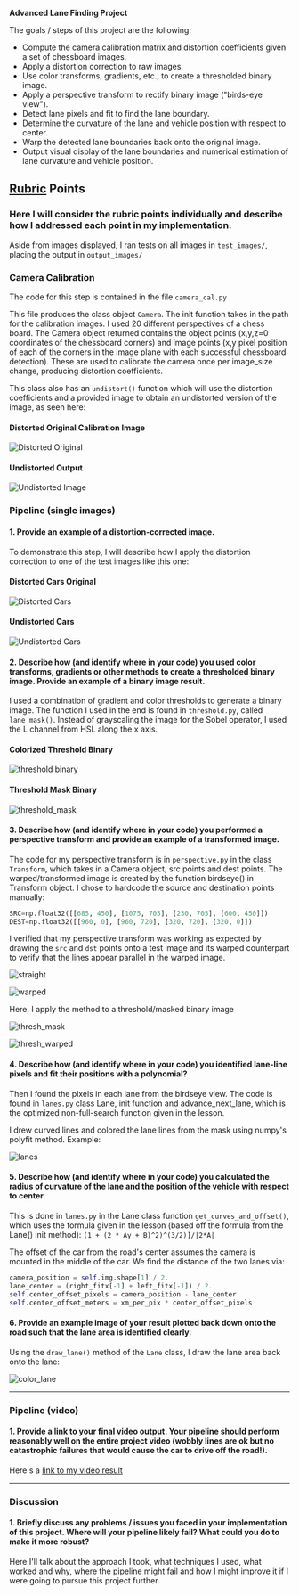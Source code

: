**Advanced Lane Finding Project**

The goals / steps of this project are the following:

* Compute the camera calibration matrix and distortion coefficients given a set of chessboard images.
* Apply a distortion correction to raw images.
* Use color transforms, gradients, etc., to create a thresholded binary image.
* Apply a perspective transform to rectify binary image ("birds-eye view").
* Detect lane pixels and fit to find the lane boundary.
* Determine the curvature of the lane and vehicle position with respect to center.
* Warp the detected lane boundaries back onto the original image.
* Output visual display of the lane boundaries and numerical estimation of lane curvature and vehicle position.

[//]: # (Image References)

[dist_img]: ./examples/distort_output.jpg "Distorted"
[undist_img]: ./examples/undistort_output.jpg "Undistorted"
[dist_cars]: ./examples/distorted_cars.jpg "Distorted Cars"
[undist_cars]: ./examples/undistorted_cars.jpg "Undistorted Cars"
[thresh_channels]: ./examples/thresh_channels.jpg "Threshold Channels Binary"
[thresh_mask]: ./examples/thresh_mask.jpg "Threshold Mask Binary"
[straight]: ./examples/straight_lines1.jpg "Straight undistorted with src lines"
[warped]: ./examples/warped_straight_lines1.jpg "Warped undistorted with dest lines"
[thresh_warped]: ./examples/perspective_thresh_warped.jpg "Masked image with perspective transform"
[lanes]: ./examples/lanes.png "Colored/Curved lane lines"
[color_lane]: ./examples/color_lane.jpg "Colored Curved Lane"
[video1]: ./project_video.mp4 "Video"

## [Rubric](https://review.udacity.com/#!/rubrics/571/view) Points

### Here I will consider the rubric points individually and describe how I addressed each point in my implementation.  

Aside from images displayed, I ran tests on all images in `test_images/`, placing the output in `output_images/`

### Camera Calibration

The code for this step is contained in the file `camera_cal.py`

This file produces the class object `Camera`. The init function takes in the path for the calibration images. I used 20 different perspectives of a chess board.  The Camera object returned contains the object points (x,y,z=0 coordinates of the chessboard corners) and image points (x,y pixel position of each of the corners in the image plane with each successful chessboard detection). These are used to calibrate the camera once per image_size change, producing distortion coefficients.

This class also has an `undistort()` function which will use the distortion coefficients and a provided image to obtain an undistorted version of the image, as seen here:

#### Distorted Original Calibration Image

![Distorted Original][dist_img] 

#### Undistorted Output

![Undistorted Image][undist_img]


### Pipeline (single images)

#### 1. Provide an example of a distortion-corrected image.

To demonstrate this step, I will describe how I apply the distortion correction to one of the test images like this one:

#### Distorted Cars Original

![Distorted Cars][dist_cars]

#### Undistorted Cars

![Undistorted Cars][undist_cars]


#### 2. Describe how (and identify where in your code) you used color transforms, gradients or other methods to create a thresholded binary image.  Provide an example of a binary image result.

I used a combination of gradient and color thresholds to generate a binary image. The function I used in the end is found in `threshold.py`, called `lane_mask()`.  Instead of grayscaling the image for the Sobel operator, I used the L channel from HSL along the x axis.

#### Colorized Threshold Binary

![threshold binary][thresh_channels]

#### Threshold Mask Binary

![threshold_mask][thresh_mask]

#### 3. Describe how (and identify where in your code) you performed a perspective transform and provide an example of a transformed image.

The code for my perspective transform is in `perspective.py` in the class `Transform`, which takes in a Camera object, src points and dest points. The warped/transformed image is created by the function birdseye() in Transform object.  I chose to hardcode the source and destination points manually:

```python
SRC=np.float32([[685, 450], [1075, 705], [230, 705], [600, 450]])                                                                 
DEST=np.float32([[960, 0], [960, 720], [320, 720], [320, 0]])    
```

I verified that my perspective transform was working as expected by drawing the `src` and `dst` points onto a test image and its warped counterpart to verify that the lines appear parallel in the warped image.

![straight][straight]

![warped][warped]

Here, I apply the method to a threshold/masked binary image

![thresh_mask][thresh_mask]

![thresh_warped][thresh_warped]

#### 4. Describe how (and identify where in your code) you identified lane-line pixels and fit their positions with a polynomial?

Then I found the pixels in each lane from the birdseye view.  The code is found in `lanes.py` class Lane, init function and advance_next_lane, which is the optimized non-full-search function given in the lesson.

I drew curved lines and colored the lane lines from the mask using numpy's polyfit method. Example:

![lanes][lanes]

#### 5. Describe how (and identify where in your code) you calculated the radius of curvature of the lane and the position of the vehicle with respect to center.

This is done in `lanes.py` in the Lane class function `get_curves_and_offset()`, which uses the formula given in the lesson (based off the formula from the Lane() init method): `(1 + (2 * Ay + B)^2)^(3/2)]/|2*A|`

The offset of the car from the road's center assumes the camera is mounted in the middle of the car. We find the distance of the two lanes via: 
```python
camera_position = self.img.shape[1] / 2.                                                                                  
lane_center = (right_fitx[-1] + left_fitx[-1]) / 2.                                                                       
self.center_offset_pixels = camera_position - lane_center                                                                 
self.center_offset_meters = xm_per_pix * center_offset_pixels 
```
        
#### 6. Provide an example image of your result plotted back down onto the road such that the lane area is identified clearly.

Using the `draw_lane()` method of the `Lane` class, I draw the lane area back onto the lane:

![color_lane][color_lane]

---

### Pipeline (video)

#### 1. Provide a link to your final video output.  Your pipeline should perform reasonably well on the entire project video (wobbly lines are ok but no catastrophic failures that would cause the car to drive off the road!).

Here's a [link to my video result](./project_video.mp4)

---

### Discussion

#### 1. Briefly discuss any problems / issues you faced in your implementation of this project.  Where will your pipeline likely fail?  What could you do to make it more robust?

Here I'll talk about the approach I took, what techniques I used, what worked and why, where the pipeline might fail and how I might improve it if I were going to pursue this project further.  
